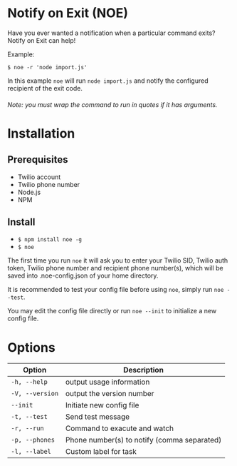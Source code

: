 # Notify on Exit (NOE)
Have you ever wanted a notification when a particular command exits? Notify on Exit can help!

Example:
```
$ noe -r 'node import.js'
```
In this example ```noe``` will run ```node import.js``` and notify the configured recipient of the exit code.
###### Note: you must wrap the command to run in quotes if it has arguments.

# Installation

## Prerequisites

* Twilio account
* Twilio phone number
* Node.js
* NPM

## Install

* ```$ npm install noe -g```
* ```$ noe```

The first time you run ```noe``` it will ask you to enter your Twilio SID, Twilio auth token, Twilio phone number and recipient phone number(s), which will be saved into .noe-config.json of your home directory.

It is recommended to test your config file before using ```noe```, simply run ```noe --test```.

You may edit the config file directly or run ```noe --init``` to initialize a new config file.

# Options
| Option              | Description                                 |
|---------------------|---------------------------------------------|
| ```-h, --help```    | output usage information                    |
| ```-V, --version``` | output the version number                   |
| ```--init```        | Initiate new config file                    |
| ```-t, --test```    | Send test message                           |
| ```-r, --run```     | Command to exacute and watch                |
| ```-p, --phones```  | Phone number(s) to notify (comma separated) |
| ```-l, --label```   | Custom label for task                       |
